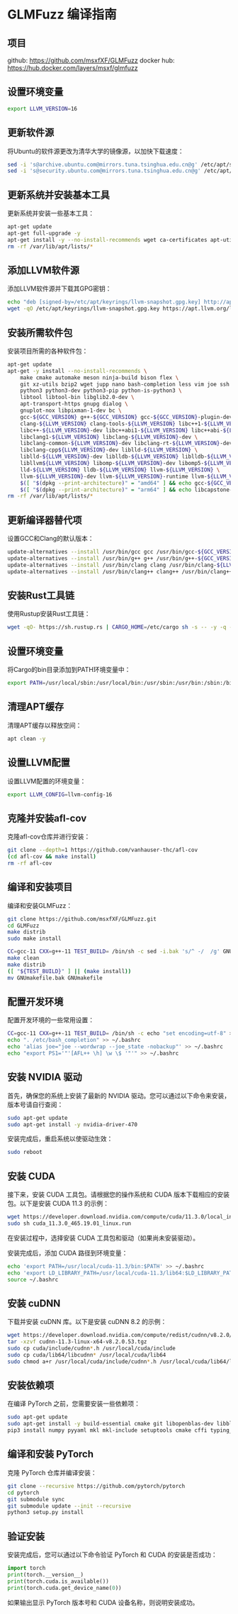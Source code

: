 # GLMFuzz 编译指南

## 项目

github: https://github.com/msxfXF/GLMFuzz
docker hub: https://hub.docker.com/layers/msxf/glmfuzz

## 设置环境变量

```bash
export LLVM_VERSION=16
```

## 更新软件源

将Ubuntu的软件源更改为清华大学的镜像源，以加快下载速度：

```bash
sed -i 's@archive.ubuntu.com@mirrors.tuna.tsinghua.edu.cn@g' /etc/apt/sources.list
sed -i 's@security.ubuntu.com@mirrors.tuna.tsinghua.edu.cn@g' /etc/apt/sources.list
```

## 更新系统并安装基本工具

更新系统并安装一些基本工具：

```bash
apt-get update
apt-get full-upgrade -y
apt-get install -y --no-install-recommends wget ca-certificates apt-utils
rm -rf /var/lib/apt/lists/*
```

## 添加LLVM软件源

添加LLVM软件源并下载其GPG密钥：

```bash
echo "deb [signed-by=/etc/apt/keyrings/llvm-snapshot.gpg.key] http://apt.llvm.org/jammy/ llvm-toolchain-jammy-${LLVM_VERSION} main" > /etc/apt/sources.list.d/llvm.list
wget -qO /etc/apt/keyrings/llvm-snapshot.gpg.key https://apt.llvm.org/llvm-snapshot.gpg.key
```

## 安装所需软件包

安装项目所需的各种软件包：

```bash
apt-get update
apt-get -y install --no-install-recommends \
    make cmake automake meson ninja-build bison flex \
    git xz-utils bzip2 wget jupp nano bash-completion less vim joe ssh psmisc \
    python3 python3-dev python3-pip python-is-python3 \
    libtool libtool-bin libglib2.0-dev \
    apt-transport-https gnupg dialog \
    gnuplot-nox libpixman-1-dev bc \
    gcc-${GCC_VERSION} g++-${GCC_VERSION} gcc-${GCC_VERSION}-plugin-dev gdb lcov \
    clang-${LLVM_VERSION} clang-tools-${LLVM_VERSION} libc++1-${LLVM_VERSION} \
    libc++-${LLVM_VERSION}-dev libc++abi1-${LLVM_VERSION} libc++abi-${LLVM_VERSION}-dev \
    libclang1-${LLVM_VERSION} libclang-${LLVM_VERSION}-dev \
    libclang-common-${LLVM_VERSION}-dev libclang-rt-${LLVM_VERSION}-dev libclang-cpp${LLVM_VERSION} \
    libclang-cpp${LLVM_VERSION}-dev liblld-${LLVM_VERSION} \
    liblld-${LLVM_VERSION}-dev liblldb-${LLVM_VERSION} liblldb-${LLVM_VERSION}-dev \
    libllvm${LLVM_VERSION} libomp-${LLVM_VERSION}-dev libomp5-${LLVM_VERSION} \
    lld-${LLVM_VERSION} lldb-${LLVM_VERSION} llvm-${LLVM_VERSION} \
    llvm-${LLVM_VERSION}-dev llvm-${LLVM_VERSION}-runtime llvm-${LLVM_VERSION}-tools \
    $([ "$(dpkg --print-architecture)" = "amd64" ] && echo gcc-${GCC_VERSION}-multilib gcc-multilib) \
    $([ "$(dpkg --print-architecture)" = "arm64" ] && echo libcapstone-dev)
rm -rf /var/lib/apt/lists/*
```

## 更新编译器替代项

设置GCC和Clang的默认版本：

```bash
update-alternatives --install /usr/bin/gcc gcc /usr/bin/gcc-${GCC_VERSION} 0
update-alternatives --install /usr/bin/g++ g++ /usr/bin/g++-${GCC_VERSION} 0
update-alternatives --install /usr/bin/clang clang /usr/bin/clang-${LLVM_VERSION} 0
update-alternatives --install /usr/bin/clang++ clang++ /usr/bin/clang++-${LLVM_VERSION} 0
```

## 安装Rust工具链

使用Rustup安装Rust工具链：

```bash
wget -qO- https://sh.rustup.rs | CARGO_HOME=/etc/cargo sh -s -- -y -q --no-modify-path
```

## 设置环境变量

将Cargo的bin目录添加到PATH环境变量中：

```bash
export PATH=/usr/local/sbin:/usr/local/bin:/usr/sbin:/usr/bin:/sbin:/bin:/etc/cargo/bin
```

## 清理APT缓存

清理APT缓存以释放空间：

```bash
apt clean -y
```

## 设置LLVM配置

设置LLVM配置的环境变量：

```bash
export LLVM_CONFIG=llvm-config-16
```

## 克隆并安装afl-cov

克隆afl-cov仓库并进行安装：

```bash
git clone --depth=1 https://github.com/vanhauser-thc/afl-cov
(cd afl-cov && make install)
rm -rf afl-cov
```

## 编译和安装项目

编译和安装GLMFuzz：

```bash
git clone https://github.com/msxfXF/GLMFuzz.git
cd GLMFuzz
make distrib
sudo make install

CC=gcc-11 CXX=g++-11 TEST_BUILD= /bin/sh -c sed -i.bak 's/^	-/	/g' GNUmakefile
make clean
make distrib
([ "${TEST_BUILD}" ] || (make install))
mv GNUmakefile.bak GNUmakefile
```

## 配置开发环境

配置开发环境的一些常用设置：

```bash
CC=gcc-11 CXX=g++-11 TEST_BUILD= /bin/sh -c echo "set encoding=utf-8" > /root/.vimrc
echo ". /etc/bash_completion" >> ~/.bashrc
echo 'alias joe="joe --wordwrap --joe_state -nobackup"' >> ~/.bashrc
echo "export PS1='"'[AFL++ \h] \w \$ '"'" >> ~/.bashrc
```

## 安装 NVIDIA 驱动

首先，确保您的系统上安装了最新的 NVIDIA 驱动。您可以通过以下命令来安装，版本号请自行查阅：

```bash
sudo apt-get update
sudo apt-get install -y nvidia-driver-470
```

安装完成后，重启系统以使驱动生效：

```bash
sudo reboot
```

## 安装 CUDA

接下来，安装 CUDA 工具包。请根据您的操作系统和 CUDA 版本下载相应的安装包。以下是安装 CUDA 11.3 的示例：

```bash
wget https://developer.download.nvidia.com/compute/cuda/11.3.0/local_installers/cuda_11.3.0_465.19.01_linux.run
sudo sh cuda_11.3.0_465.19.01_linux.run
```

在安装过程中，选择安装 CUDA 工具包和驱动（如果尚未安装驱动）。

安装完成后，添加 CUDA 路径到环境变量：

```bash
echo 'export PATH=/usr/local/cuda-11.3/bin:$PATH' >> ~/.bashrc
echo 'export LD_LIBRARY_PATH=/usr/local/cuda-11.3/lib64:$LD_LIBRARY_PATH' >> ~/.bashrc
source ~/.bashrc
```

## 安装 cuDNN

下载并安装 cuDNN 库。以下是安装 cuDNN 8.2 的示例：

```bash
wget https://developer.download.nvidia.com/compute/redist/cudnn/v8.2.0/cudnn-11.3-linux-x64-v8.2.0.53.tgz
tar -xzvf cudnn-11.3-linux-x64-v8.2.0.53.tgz
sudo cp cuda/include/cudnn*.h /usr/local/cuda/include
sudo cp cuda/lib64/libcudnn* /usr/local/cuda/lib64
sudo chmod a+r /usr/local/cuda/include/cudnn*.h /usr/local/cuda/lib64/libcudnn*
```

## 安装依赖项

在编译 PyTorch 之前，您需要安装一些依赖项：

```bash
sudo apt-get update
sudo apt-get install -y build-essential cmake git libopenblas-dev libblas-dev libeigen3-dev python3-dev python3-pip
pip3 install numpy pyyaml mkl mkl-include setuptools cmake cffi typing_extensions future six requests dataclasses
```

## 编译和安装 PyTorch

克隆 PyTorch 仓库并编译安装：

```bash
git clone --recursive https://github.com/pytorch/pytorch
cd pytorch
git submodule sync
git submodule update --init --recursive
python3 setup.py install
```

## 验证安装

安装完成后，您可以通过以下命令验证 PyTorch 和 CUDA 的安装是否成功：

```python
import torch
print(torch.__version__)
print(torch.cuda.is_available())
print(torch.cuda.get_device_name(0))
```

如果输出显示 PyTorch 版本号和 CUDA 设备名称，则说明安装成功。
